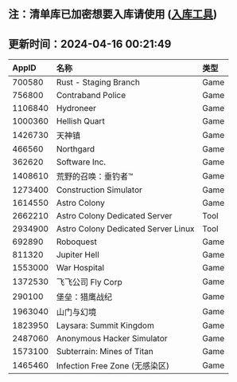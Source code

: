 ## 注：清单库已加密想要入库请使用 ([入库工具](https://github.com/BlankTMing/ManifestAutoUpdate/releases))

## 更新时间：2024-04-16 00:21:49
| AppID | 名称 | 类型  |
| :-------------------- | :----------------------------- | :----------- |
| 700580 | Rust - Staging Branch| Game |
| 756800 | Contraband Police| Game |
| 1106840 | Hydroneer| Game |
| 1000360 | Hellish Quart| Game |
| 1426730 | 天神镇| Game |
| 466560 | Northgard| Game |
| 362620 | Software Inc.| Game |
| 1408610 | 荒野的召唤：垂钓者™| Game |
| 1273400 | Construction Simulator| Game |
| 1614550 | Astro Colony| Game |
| 2662210 | Astro Colony Dedicated Server| Tool |
| 2934900 | Astro Colony Dedicated Server Linux| Tool |
| 692890 | Roboquest| Game |
| 811320 | Jupiter Hell| Game |
| 1553000 | War Hospital| Game |
| 1372530 | 飞飞公司 Fly Corp| Game |
| 290100 | 堡垒：猎鹰战纪| Game |
| 1963040 | 山门与幻境| Game |
| 1823950 | Laysara: Summit Kingdom| Game |
| 2487060 | Anonymous Hacker Simulator| Game |
| 1573100 | Subterrain: Mines of Titan| Game |
| 1465460 | Infection Free Zone (无感染区)| Game |

